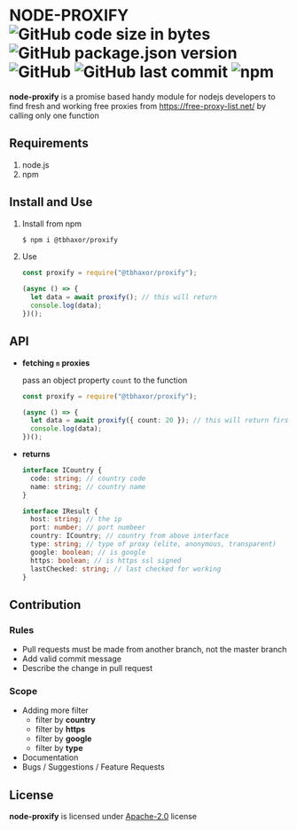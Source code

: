 # NODE-PROXIFY ![GitHub code size in bytes](https://img.shields.io/github/languages/code-size/tbhaxor/node-proxify) ![GitHub package.json version](https://img.shields.io/github/package-json/v/tbhaxor/node-proxify) ![GitHub](https://img.shields.io/github/license/tbhaxor/node-proxify) ![GitHub last commit](https://img.shields.io/github/last-commit/tbhaxor/node-proxify) ![npm](https://img.shields.io/npm/dw/tbhaxor/proxify)

**node-proxify** is a promise based handy module for nodejs developers to find fresh and working free proxies from https://free-proxy-list.net/ by calling only one function

## Requirements

1. node.js
2. npm

## Install and Use

1. Install from npm

   ```sh
   $ npm i @tbhaxor/proxify
   ```

2. Use

   ```ts
   const proxify = require("@tbhaxor/proxify");

   (async () => {
     let data = await proxify(); // this will return
     console.log(data);
   })();
   ```

## API

- **fetching `n` proxies**

  pass an object property `count` to the function

  ```ts
  const proxify = require("@tbhaxor/proxify");

  (async () => {
    let data = await proxify({ count: 20 }); // this will return first 20 proxies
    console.log(data);
  })();
  ```

- **returns**

  ```ts
  interface ICountry {
    code: string; // country code
    name: string; // country name
  }

  interface IResult {
    host: string; // the ip
    port: number; // port numbeer
    country: ICountry; // country from above interface
    type: string; // type of proxy (elite, anonymous, transparent)
    google: boolean; // is google
    https: boolean; // is https ssl signed
    lastChecked: string; // last checked for working
  }
  ```

## Contribution

### Rules

- Pull requests must be made from another branch, not the master branch
- Add valid commit message
- Describe the change in pull request

### Scope

- Adding more filter
  - filter by **country**
  - filter by **https**
  - filter by **google**
  - filter by **type**
- Documentation
- Bugs / Suggestions / Feature Requests

## License

**node-proxify** is licensed under [Apache-2.0](https://github.com/tbhaxor/node-proxifyjs/blob/master/LICENSE) license

